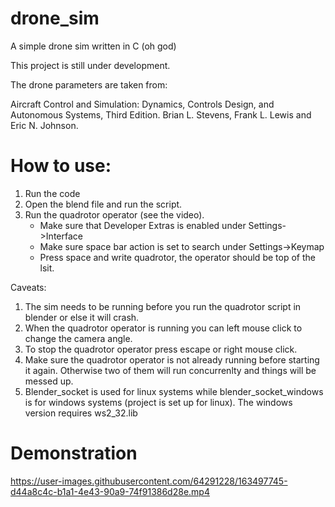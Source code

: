 # drone_sim
A simple drone sim written in C (oh god)

This project is still under development.

The drone parameters are taken from:

Aircraft Control and Simulation: Dynamics, Controls Design, and Autonomous Systems, Third Edition. Brian L. Stevens, Frank L. Lewis and Eric N. Johnson.

# How to use:

1. Run the code
2. Open the blend file and run the script.
3. Run the quadrotor operator (see the video).
   - Make sure that Developer Extras is enabled under Settings->Interface
   - Make sure space bar action is set to search under Settings->Keymap
   - Press space and write quadrotor, the operator should be top of the lsit.
		
		
Caveats:

1. The sim needs to be running before you run the quadrotor script in blender or else it will crash.
2. When the quadrotor operator is running you can left mouse click to change the camera angle.
3. To stop the quadrotor operator press escape or right mouse click.
4. Make sure the quadrotor operator is not already running before starting it again. Otherwise two of them will run concurrenlty and things will be messed up.
5. Blender_socket is used for linux systems while blender_socket_windows is for windows systems (project is set up for linux). The windows version requires ws2_32.lib

# Demonstration

https://user-images.githubusercontent.com/64291228/163497745-d44a8c4c-b1a1-4e43-90a9-74f91386d28e.mp4

